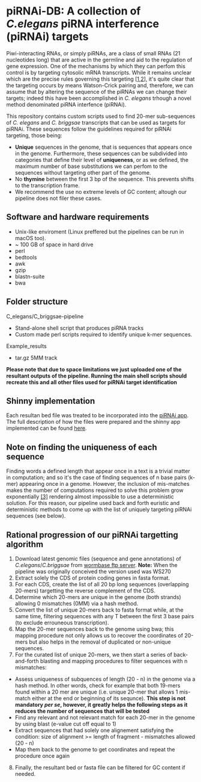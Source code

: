 # piRNAi-DB: A collection of *C.elegans* piRNA interference (piRNAi) targets
Piwi-interacting RNAs, or simply piRNAs, are a class of small RNAs (21 nucleotides long) that are active in the germline and aid to the regulation of gene expression. One of the mechanisms by which they can perfom this control is by targeting cytosolic mRNA transcripts. While it remains unclear which are the precise rules governing this targeting [[1](https://science.sciencemag.org/content/359/6375/587),[2](https://www.sciencedirect.com/science/article/pii/S009286741830117X)], it's quite clear that the targeting occurs by means Watson-Crick pairing and, therefore, we can assume that by altering the sequence of the piRNAs we can change their targets; indeed this have been accomplished in *C. elegans* trhough a novel method denominated piRNA interfence (piRNAi).

This repository contains custom scripts used to find 20-mer sub-sequences of *C. elegans* and *C. briggsae* transcripts that can be used as targets for piRNAi. These sequences follow the guidelines required for piRNAi targeting, those being:

- **Unique** sequences in the genome, that is sequences that appears once in the genome. Furthermore, these sequences can be subdivided into categories that define their level of **uniqueness**, or as we defined, the maximum number of base substitutions we can perfom to the sequences without targeting other part of the genome. 
- No **thymine** between the first 3 bp of the sequence. This prevents shifts to the transcription frame.
- We recommend the use no extreme levels of GC content; altough our pipeline does not filer these cases.

## Software and hardware requirements
- Unix-like enviroment (Linux preffered but the pipelines can be run in macOS too).
- ~ 100 GB of space in hard drive 
- perl
- bedtools
- awk
- gzip
- blastn-suite
- bwa

## Folder structure
C_elegans/C_briggsae-pipeline
- Stand-alone shell script that produces piRNA tracks
- Custom made perl scripts required to identify unique k-mer sequences.

Example_results
- tar.gz 5MM track

**Please note that due to space limitations we just uploaded one of the resultant outputs of the pipeline. Running the main shell scripts should recreate this and all other files used for piRNAi target identification** 

## Shinny implementation
Each resultan bed file was treated to be incorporated into the [piRNAi app](https://wormbuilder.dev/piRNAi/). The full description of how the files were prepared and the shinny app implemented can be found [here](https://github.com/AmhedVargas/piRNAi_v2). 

## Note on finding the uniqueness of each sequence
Finding words a defined length that appear once in a text is a trivial matter in computation; and so it's the case of finding sequences of n base pairs (k-mer) appearing once in a genome. However, the inclusion of mis-matches makes the number of computations required to solve this problem grow exponentially [[3]](https://ieeexplore.ieee.org/stamp/stamp.jsp?tp=&arnumber=7244195) rendering almost impossible to use a deterministic solution. For this reason, our pipeline used back and forth euristic and deterministic methods to come up with the list of uniquely targeting piRNAi sequences (see below).

## Rational progression of our piRNAi targetting algorithm
1. Download latest genomic files (sequence and gene annotations) of *C.elegans*/*C.briggsae* from [wormbase ftp server](ftp://ftp.wormbase.org/pub/wormbase). **Note:** When the pipeline was originally conceived the version used was WS270
2. Extract solely the CDS of protein coding genes in fasta format.
3. For each CDS, create the list of all 20 bp long sequences (overlapping 20-mers) targetting the reverse complement of the CDS.
4. Determine which 20-mers are unique in the genome (both strands) allowing 0 mismatches (0MM) via a hash method.
5. Convert the list of unique 20-mers back to fasta format while, at the same time, filtering sequences with any T between the first 3 base pairs (to exclude errouneous transcription).
6. Map the 20-mer sequences back to the genome using bwa; this mapping procedure not only allows us to recover the coordinates of 20-mers but also helps in the removal of duplicated or non-unique sequences.
7. For the curated list of unique 20-mers, we then start a series of back-and-forth blasting and mapping procedures to filter sequences with n mismatches:
- Assess uniqueness of subquences of length (20 - n) in the genome via a hash method. In other words, check for example that both 19-mers found within a 20 mer are unique (i.e. unique 20-mer that allows 1 mis-match either at the end or beginning of its sequnce). **This step is not mandatory *per se*, however, it greatly helps the following steps as it reduces the number of sequences that will be tested**
- Find any relevant and not relevant match for each 20-mer in the genome by using blast (e-value cut off equal to 1)
- Extract sequences that had solely one alignement satisfying the condition: size of alignment >= length of fragment - mismatches allowed (20 - n)
- Map them back to the genome to get coordinates and repeat the procedure once again
8. Finally, the resultant bed or fasta file can be filtered for GC content if needed.

